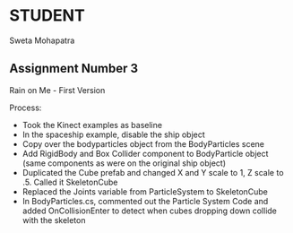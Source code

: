 # STUDENT

Sweta Mohapatra

## Assignment Number 3

Rain on Me - First Version

Process: 

<ul>
  <li>Took the Kinect examples as baseline</li>
  <li>In the spaceship example, disable the ship object</li>
  <li>Copy over the bodyparticles object from the BodyParticles scene</li>
  <li>Add RigidBody and Box Collider component to BodyParticle object (same components as were on the original ship object)</li>
  <li>Duplicated the Cube prefab and changed X and Y scale to 1, Z scale to .5. Called it SkeletonCube</li>
  <li>Replaced the Joints variable from ParticleSystem to SkeletonCube</li>
  <li>In BodyParticles.cs, commented out the Particle System Code and added OnCollisionEnter to detect when cubes dropping down collide with the skeleton</li>
</ul>
